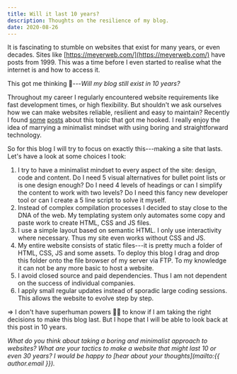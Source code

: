 ```yaml
---
title: Will it last 10 years?
description: Thoughts on the resilience of my blog.
date: 2020-08-26
---
```


It is fascinating to stumble on websites that exist for many years, or even decades. Sites like [https://meyerweb.com/](https://meyerweb.com/) have posts from 1999. This was a time before I even started to realise what the internet is and how to access it.

This got me thinking 💭---_Will my blog still exist in 10 years?_

Throughout my career I regularly encountered website requirements like fast development times, or high flexibility. But shouldn't we ask ourselves how we can make websites reliable, resilient and easy to maintain? Recently I found  [some](https://mcfunley.com/choose-boring-technology) [posts](https://macwright.com/2020/05/10/spa-fatigue.html) about this topic that got me hooked. I really enjoy the idea of marrying a minimalist mindset with using boring and straightforward technology.

So for this blog I will try to focus on exactly this---making a site that lasts. Let's have a look at some choices I took:

1. I try to have a minimalist mindset to every aspect of the site: design, code and content. Do I need 5 visual alternatives for bullet point lists or is one design enough? Do I need 4 levels of headings or can I simplify the content to work with two levels? Do I need this fancy new developer tool or can I create a 5 line script to solve it myself.
2. Instead of complex compilation processes I decided to stay close to the DNA of the web. My templating system only automates some copy and paste work to create HTML, CSS and JS files.
3. I use a simple layout based on semantic HTML. I only use interactivity where necessary. Thus my site even works without CSS and JS.
4. My entire website consists of static files---it is pretty much a folder of HTML, CSS, JS and some assets. To deploy this blog I drag and drop this folder onto the file browser of my server via FTP. To my knowledge it can not be any more basic to host a website.
5. I avoid closed source and paid dependencies. Thus I am not dependent on the success of individual companies.
6. I apply small regular updates instead of sporadic large coding sessions. This allows the website to evolve step by step.

=> I don't have superhuman powers 🦸‍♂️ to know if I am taking the right decisions to make this blog last. But I hope that I will be able to look back at this post in 10 years.

_What do you think about taking a boring and minimalist approach to websites? What are your tactics to make a website that might last 10 or even 30 years? I would be happy to [hear about your thoughts](mailto:{{ author.email }})._